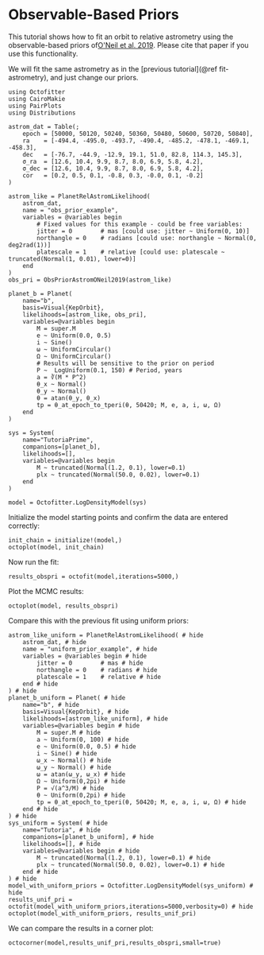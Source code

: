 # Observable-Based Priors

This tutorial shows how to fit an orbit to relative astrometry using the observable-based priors of[O'Neil et al. 2019](https://ui.adsabs.harvard.edu/abs/2019AJ....158....4O). Please cite that paper if you use this functionality.

We will fit the same astrometry as in the [previous tutorial](@ref fit-astrometry), and just change our priors.


```@example 1
using Octofitter
using CairoMakie
using PairPlots
using Distributions

astrom_dat = Table(;
    epoch = [50000, 50120, 50240, 50360, 50480, 50600, 50720, 50840],
    ra    = [-494.4, -495.0, -493.7, -490.4, -485.2, -478.1, -469.1, -458.3],
    dec   = [-76.7, -44.9, -12.9, 19.1, 51.0, 82.8, 114.3, 145.3],
    σ_ra  = [12.6, 10.4, 9.9, 8.7, 8.0, 6.9, 5.8, 4.2],
    σ_dec = [12.6, 10.4, 9.9, 8.7, 8.0, 6.9, 5.8, 4.2],
    cor   = [0.2, 0.5, 0.1, -0.8, 0.3, -0.0, 0.1, -0.2]
)

astrom_like = PlanetRelAstromLikelihood(
    astrom_dat,
    name = "obs_prior_example",
    variables = @variables begin
        # Fixed values for this example - could be free variables:
        jitter = 0        # mas [could use: jitter ~ Uniform(0, 10)]
        northangle = 0    # radians [could use: northangle ~ Normal(0, deg2rad(1))]
        platescale = 1    # relative [could use: platescale ~ truncated(Normal(1, 0.01), lower=0)]
    end
)
obs_pri = ObsPriorAstromONeil2019(astrom_like)

planet_b = Planet(
    name="b",
    basis=Visual{KepOrbit},
    likelihoods=[astrom_like, obs_pri],
    variables=@variables begin
        M = super.M
        e ~ Uniform(0.0, 0.5)
        i ~ Sine()
        ω ~ UniformCircular()
        Ω ~ UniformCircular()
        # Results will be sensitive to the prior on period
        P ~  LogUniform(0.1, 150) # Period, years
        a = ∛(M * P^2)
        θ_x ~ Normal()
        θ_y ~ Normal()
        θ = atan(θ_y, θ_x)
        tp = θ_at_epoch_to_tperi(θ, 50420; M, e, a, i, ω, Ω)
    end
)

sys = System(
    name="TutoriaPrime",
    companions=[planet_b],
    likelihoods=[],
    variables=@variables begin
        M ~ truncated(Normal(1.2, 0.1), lower=0.1)
        plx ~ truncated(Normal(50.0, 0.02), lower=0.1)
    end
)

model = Octofitter.LogDensityModel(sys)
```

Initialize the model starting points and confirm the data are entered correctly:
```@example 1
init_chain = initialize!(model,)
octoplot(model, init_chain)
```

Now run the fit:
```@example 1
results_obspri = octofit(model,iterations=5000,)
```

Plot the MCMC results:
```@example 1
octoplot(model, results_obspri)
```

Compare this with the previous fit using uniform priors:
```@example 1
astrom_like_uniform = PlanetRelAstromLikelihood( # hide
    astrom_dat, # hide
    name = "uniform_prior_example", # hide
    variables = @variables begin # hide
        jitter = 0        # mas # hide
        northangle = 0    # radians # hide
        platescale = 1    # relative # hide
    end # hide
) # hide
planet_b_uniform = Planet( # hide
    name="b", # hide
    basis=Visual{KepOrbit}, # hide
    likelihoods=[astrom_like_uniform], # hide
    variables=@variables begin # hide
        M = super.M # hide
        a ~ Uniform(0, 100) # hide
        e ~ Uniform(0.0, 0.5) # hide
        i ~ Sine() # hide
        ω_x ~ Normal() # hide
        ω_y ~ Normal() # hide
        ω = atan(ω_y, ω_x) # hide
        Ω ~ Uniform(0,2pi) # hide
        P = √(a^3/M) # hide
        θ ~ Uniform(0,2pi) # hide
        tp = θ_at_epoch_to_tperi(θ, 50420; M, e, a, i, ω, Ω) # hide
    end # hide
) # hide
sys_uniform = System( # hide
    name="Tutoria", # hide
    companions=[planet_b_uniform], # hide
    likelihoods=[], # hide
    variables=@variables begin # hide
        M ~ truncated(Normal(1.2, 0.1), lower=0.1) # hide
        plx ~ truncated(Normal(50.0, 0.02), lower=0.1) # hide
    end # hide
) # hide
model_with_uniform_priors = Octofitter.LogDensityModel(sys_uniform) # hide
results_unif_pri = octofit(model_with_uniform_priors,iterations=5000,verbosity=0) # hide
octoplot(model_with_uniform_priors, results_unif_pri)
```

We can compare the results in a corner plot:
```@example 1
octocorner(model,results_unif_pri,results_obspri,small=true)
```
